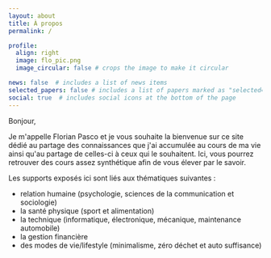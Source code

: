 ```yaml
---
layout: about
title: À propos
permalink: /

profile:
  align: right
  image: flo_pic.png
  image_circular: false # crops the image to make it circular

news: false  # includes a list of news items
selected_papers: false # includes a list of papers marked as "selected={true}"
social: true  # includes social icons at the bottom of the page
---
```

Bonjour,

Je m'appelle Florian Pasco et je vous souhaite la bienvenue sur ce site dédié au partage des connaissances que j'ai accumulée au cours de ma vie ainsi qu'au partage de celles-ci à ceux qui le souhaitent. Ici, vous pourrez retrouver des cours assez synthétique afin de vous élever par le savoir.

Les supports exposés ici sont liés aux thématiques suivantes :
- relation humaine (psychologie, sciences de la communication et sociologie)
- la santé physique (sport et alimentation)
- la technique (informatique, électronique, mécanique, maintenance automobile)
- la gestion financière
- des modes de vie/lifestyle (minimalisme, zéro déchet et auto suffisance)
